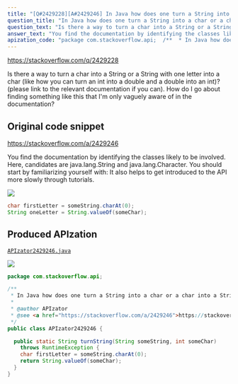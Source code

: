 ```yaml
---
title: "[Q#2429228][A#2429246] In Java how does one turn a String into a char or a char into a String?"
question_title: "In Java how does one turn a String into a char or a char into a String?"
question_text: "Is there a way to turn a char into a String or a String with one letter into a char (like how you can turn an int into a double and a double into an int)? (please link to the relevant documentation if you can). How do I go about finding something like this that I'm only vaguely aware of in the documentation?"
answer_text: "You find the documentation by identifying the classes likely to be involved. Here, candidates are java.lang.String and java.lang.Character. You should start by familiarizing yourself with: It also helps to get introduced to the API more slowly through tutorials."
apization_code: "package com.stackoverflow.api;  /**  * In Java how does one turn a String into a char or a char into a String?  *  * @author APIzator  * @see <a href=\"https://stackoverflow.com/a/2429246\">https://stackoverflow.com/a/2429246</a>  */ public class APIzator2429246 {    public static String turnString(String someString, int someChar)     throws RuntimeException {     char firstLetter = someString.charAt(0);     return String.valueOf(someChar);   } }"
---
```


https://stackoverflow.com/q/2429228

Is there a way to turn a char into a String or a String with one letter into a char (like how you can turn an int into a double and a double into an int)? (please link to the relevant documentation if you can).
How do I go about finding something like this that I&#x27;m only vaguely aware of in the documentation?



## Original code snippet

https://stackoverflow.com/a/2429246

You find the documentation by identifying the classes likely to be involved. Here, candidates are java.lang.String and java.lang.Character.
You should start by familiarizing yourself with:
It also helps to get introduced to the API more slowly through tutorials.

<div class="code-logo"><img src="/stackoverflow.png" /></div>

```java
char firstLetter = someString.charAt(0);
String oneLetter = String.valueOf(someChar);
```

## Produced APIzation

[`APIzator2429246.java`](https://github.com/pasqualesalza/apization-temp-data/raw/master/search/APIzator2429246.java)

<div class="code-logo"><img src="/apizator.png" /></div>

```java
package com.stackoverflow.api;

/**
 * In Java how does one turn a String into a char or a char into a String?
 *
 * @author APIzator
 * @see <a href="https://stackoverflow.com/a/2429246">https://stackoverflow.com/a/2429246</a>
 */
public class APIzator2429246 {

  public static String turnString(String someString, int someChar)
    throws RuntimeException {
    char firstLetter = someString.charAt(0);
    return String.valueOf(someChar);
  }
}

```